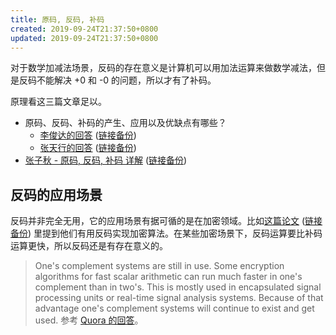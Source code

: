```yaml
---
title: 原码, 反码, 补码
created: 2019-09-24T21:37:50+0800
updated: 2019-09-24T21:37:50+0800
---
```



对于数学加减法场景，反码的存在意义是计算机可以用加法运算来做数学减法，但是反码不能解决 +0 和 -0 的问题，所以才有了补码。

原理看这三篇文章足以。

- 原码、反码、补码的产生、应用以及优缺点有哪些？
  - [李俊达的回答](https://www.zhihu.com/question/20159860/answer/71256667) ([链接备份](https://archive.md/fkEb3))
  - [张天行的回答](https://www.zhihu.com/question/20159860/answer/119405396) ([链接备份](https://archive.md/VXhQR))
- [张子秋 - 原码, 反码, 补码 详解](https://www.cnblogs.com/zhangziqiu/archive/2011/03/30/ComputerCode.html) ([链接备份](https://web.archive.org/web/20221207235444/https://www.cnblogs.com/zhangziqiu/archive/2011/03/30/ComputerCode.html))


## 反码的应用场景

反码并非完全无用，它的应用场景有据可循的是在加密领域。比如[这篇论文][1] ([链接备份](https://web.archive.org/web/20170810202511/http://www.csjournals.com/IJITKM/PDF%205-1/Article_14.pdf)) 里提到他们有用反码实现加密算法。在某些加密场景下，反码运算要比补码运算更快，所以反码还是有存在意义的。

> One's complement systems are still in use. Some encryption algorithms for fast scalar arithmetic can run much faster in one's complement than in two's. This is mostly used in encapsulated signal processing units or real-time signal analysis systems. Because of that advantage one's complement systems will continue to exist and get used.
> 参考 [Quora 的回答](https://www.quora.com/Why-did-they-use-the-ones-complement-number-system-to-encode-negative-and-positive-numbers-in-a-binary-number-representation/answer/Andreas-Harke)。

[1]: http://www.csjournals.com/IJITKM/PDF%205-1/Article_14.pdf
